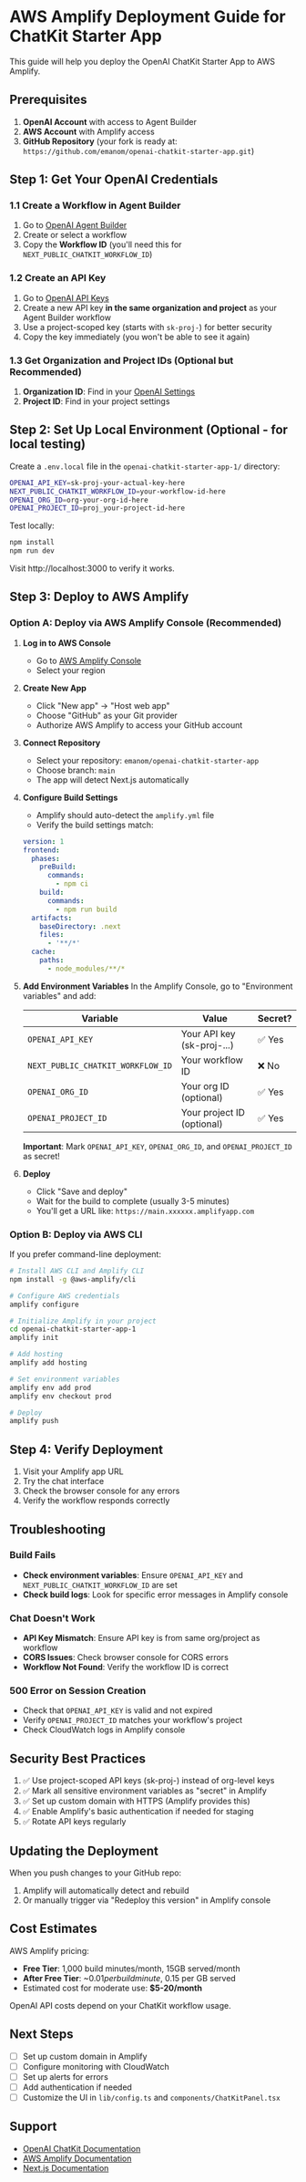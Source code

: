 # AWS Amplify Deployment Guide for ChatKit Starter App

This guide will help you deploy the OpenAI ChatKit Starter App to AWS Amplify.

## Prerequisites

1. **OpenAI Account** with access to Agent Builder
2. **AWS Account** with Amplify access
3. **GitHub Repository** (your fork is ready at: `https://github.com/emanom/openai-chatkit-starter-app.git`)

## Step 1: Get Your OpenAI Credentials

### 1.1 Create a Workflow in Agent Builder
1. Go to [OpenAI Agent Builder](https://platform.openai.com/agent-builder)
2. Create or select a workflow
3. Copy the **Workflow ID** (you'll need this for `NEXT_PUBLIC_CHATKIT_WORKFLOW_ID`)

### 1.2 Create an API Key
1. Go to [OpenAI API Keys](https://platform.openai.com/api-keys)
2. Create a new API key **in the same organization and project** as your Agent Builder workflow
3. Use a project-scoped key (starts with `sk-proj-`) for better security
4. Copy the key immediately (you won't be able to see it again)

### 1.3 Get Organization and Project IDs (Optional but Recommended)
1. **Organization ID**: Find in your [OpenAI Settings](https://platform.openai.com/settings/organization/general)
2. **Project ID**: Find in your project settings

## Step 2: Set Up Local Environment (Optional - for local testing)

Create a `.env.local` file in the `openai-chatkit-starter-app-1/` directory:

```bash
OPENAI_API_KEY=sk-proj-your-actual-key-here
NEXT_PUBLIC_CHATKIT_WORKFLOW_ID=your-workflow-id-here
OPENAI_ORG_ID=org-your-org-id-here
OPENAI_PROJECT_ID=proj_your-project-id-here
```

Test locally:
```bash
npm install
npm run dev
```

Visit http://localhost:3000 to verify it works.

## Step 3: Deploy to AWS Amplify

### Option A: Deploy via AWS Amplify Console (Recommended)

1. **Log in to AWS Console**
   - Go to [AWS Amplify Console](https://console.aws.amazon.com/amplify/)
   - Select your region

2. **Create New App**
   - Click "New app" → "Host web app"
   - Choose "GitHub" as your Git provider
   - Authorize AWS Amplify to access your GitHub account

3. **Connect Repository**
   - Select your repository: `emanom/openai-chatkit-starter-app`
   - Choose branch: `main`
   - The app will detect Next.js automatically

4. **Configure Build Settings**
   - Amplify should auto-detect the `amplify.yml` file
   - Verify the build settings match:
   ```yaml
   version: 1
   frontend:
     phases:
       preBuild:
         commands:
           - npm ci
       build:
         commands:
           - npm run build
     artifacts:
       baseDirectory: .next
       files:
         - '**/*'
     cache:
       paths:
         - node_modules/**/*
   ```

5. **Add Environment Variables**
   In the Amplify Console, go to "Environment variables" and add:
   
   | Variable | Value | Secret? |
   |----------|-------|---------|
   | `OPENAI_API_KEY` | Your API key (sk-proj-...) | ✅ Yes |
   | `NEXT_PUBLIC_CHATKIT_WORKFLOW_ID` | Your workflow ID | ❌ No |
   | `OPENAI_ORG_ID` | Your org ID (optional) | ✅ Yes |
   | `OPENAI_PROJECT_ID` | Your project ID (optional) | ✅ Yes |

   **Important**: Mark `OPENAI_API_KEY`, `OPENAI_ORG_ID`, and `OPENAI_PROJECT_ID` as secret!

6. **Deploy**
   - Click "Save and deploy"
   - Wait for the build to complete (usually 3-5 minutes)
   - You'll get a URL like: `https://main.xxxxxx.amplifyapp.com`

### Option B: Deploy via AWS CLI

If you prefer command-line deployment:

```bash
# Install AWS CLI and Amplify CLI
npm install -g @aws-amplify/cli

# Configure AWS credentials
amplify configure

# Initialize Amplify in your project
cd openai-chatkit-starter-app-1
amplify init

# Add hosting
amplify add hosting

# Set environment variables
amplify env add prod
amplify env checkout prod

# Deploy
amplify push
```

## Step 4: Verify Deployment

1. Visit your Amplify app URL
2. Try the chat interface
3. Check the browser console for any errors
4. Verify the workflow responds correctly

## Troubleshooting

### Build Fails
- **Check environment variables**: Ensure `OPENAI_API_KEY` and `NEXT_PUBLIC_CHATKIT_WORKFLOW_ID` are set
- **Check build logs**: Look for specific error messages in Amplify console

### Chat Doesn't Work
- **API Key Mismatch**: Ensure API key is from same org/project as workflow
- **CORS Issues**: Check browser console for CORS errors
- **Workflow Not Found**: Verify the workflow ID is correct

### 500 Error on Session Creation
- Check that `OPENAI_API_KEY` is valid and not expired
- Verify `OPENAI_PROJECT_ID` matches your workflow's project
- Check CloudWatch logs in Amplify console

## Security Best Practices

1. ✅ Use project-scoped API keys (sk-proj-) instead of org-level keys
2. ✅ Mark all sensitive environment variables as "secret" in Amplify
3. ✅ Set up custom domain with HTTPS (Amplify provides this)
4. ✅ Enable Amplify's basic authentication if needed for staging
5. ✅ Rotate API keys regularly

## Updating the Deployment

When you push changes to your GitHub repo:
1. Amplify will automatically detect and rebuild
2. Or manually trigger via "Redeploy this version" in Amplify console

## Cost Estimates

AWS Amplify pricing:
- **Free Tier**: 1,000 build minutes/month, 15GB served/month
- **After Free Tier**: ~$0.01 per build minute, ~$0.15 per GB served
- Estimated cost for moderate use: **$5-20/month**

OpenAI API costs depend on your ChatKit workflow usage.

## Next Steps

- [ ] Set up custom domain in Amplify
- [ ] Configure monitoring with CloudWatch
- [ ] Set up alerts for errors
- [ ] Add authentication if needed
- [ ] Customize the UI in `lib/config.ts` and `components/ChatKitPanel.tsx`

## Support

- [OpenAI ChatKit Documentation](https://platform.openai.com/docs/guides/chatkit)
- [AWS Amplify Documentation](https://docs.amplify.aws/)
- [Next.js Documentation](https://nextjs.org/docs)

